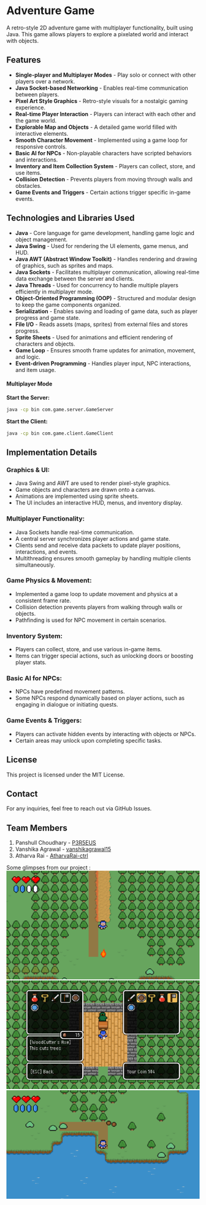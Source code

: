 # Adventure Game

A retro-style 2D adventure game with multiplayer functionality, built using Java. This game allows players to explore a pixelated world and interact with objects.

## Features
- **Single-player and Multiplayer Modes** - Play solo or connect with other players over a network.
- **Java Socket-based Networking** - Enables real-time communication between players.
- **Pixel Art Style Graphics** - Retro-style visuals for a nostalgic gaming experience.
- **Real-time Player Interaction** - Players can interact with each other and the game world.
- **Explorable Map and Objects** - A detailed game world filled with interactive elements.
- **Smooth Character Movement** - Implemented using a game loop for responsive controls.
- **Basic AI for NPCs** - Non-playable characters have scripted behaviors and interactions.
- **Inventory and Item Collection System** - Players can collect, store, and use items.
- **Collision Detection** - Prevents players from moving through walls and obstacles.
- **Game Events and Triggers** - Certain actions trigger specific in-game events.

## Technologies and Libraries Used
- **Java** - Core language for game development, handling game logic and object management.
- **Java Swing** - Used for rendering the UI elements, game menus, and HUD.
- **Java AWT (Abstract Window Toolkit)** - Handles rendering and drawing of graphics, such as sprites and maps.
- **Java Sockets** - Facilitates multiplayer communication, allowing real-time data exchange between the server and clients.
- **Java Threads** - Used for concurrency to handle multiple players efficiently in multiplayer mode.
- **Object-Oriented Programming (OOP)** - Structured and modular design to keep the game components organized.
- **Serialization** - Enables saving and loading of game data, such as player progress and game state.
- **File I/O** - Reads assets (maps, sprites) from external files and stores progress.
- **Sprite Sheets** - Used for animations and efficient rendering of characters and objects.
- **Game Loop** - Ensures smooth frame updates for animation, movement, and logic.
- **Event-driven Programming** - Handles player input, NPC interactions, and item usage.

#### Multiplayer Mode
**Start the Server:**
```sh
java -cp bin com.game.server.GameServer
```
**Start the Client:**
```sh
java -cp bin com.game.client.GameClient
```

## Implementation Details

### Graphics & UI:
- Java Swing and AWT are used to render pixel-style graphics.
- Game objects and characters are drawn onto a canvas.
- Animations are implemented using sprite sheets.
- The UI includes an interactive HUD, menus, and inventory display.

### Multiplayer Functionality:
- Java Sockets handle real-time communication.
- A central server synchronizes player actions and game state.
- Clients send and receive data packets to update player positions, interactions, and events.
- Multithreading ensures smooth gameplay by handling multiple clients simultaneously.

### Game Physics & Movement:
- Implemented a game loop to update movement and physics at a consistent frame rate.
- Collision detection prevents players from walking through walls or objects.
- Pathfinding is used for NPC movement in certain scenarios.

### Inventory System:
- Players can collect, store, and use various in-game items.
- Items can trigger special actions, such as unlocking doors or boosting player stats.

### Basic AI for NPCs:
- NPCs have predefined movement patterns.
- Some NPCs respond dynamically based on player actions, such as engaging in dialogue or initiating quests.

### Game Events & Triggers:
- Players can activate hidden events by interacting with objects or NPCs.
- Certain areas may unlock upon completing specific tasks.

## License
This project is licensed under the MIT License.

## Contact
For any inquiries, feel free to reach out via GitHub Issues.

## Team Members
1. Panshull Choudhary - [P3R5EUS](https://github.com/P3R5EUS)
2. Vanshika Agrawal - [vanshikagrawal15](https://github.com/vanshikagrawal15)
3. Atharva Rai - [AtharvaRai-ctrl](https://github.com/AtharvaRai-ctrl)

Some glimpses from our project :
![Player Attacking with fireBall](res/attack.png)
![Player MarketPlace Interface](res/buy-sell.png)
![Player fighting with monsters](res/monster.png)

